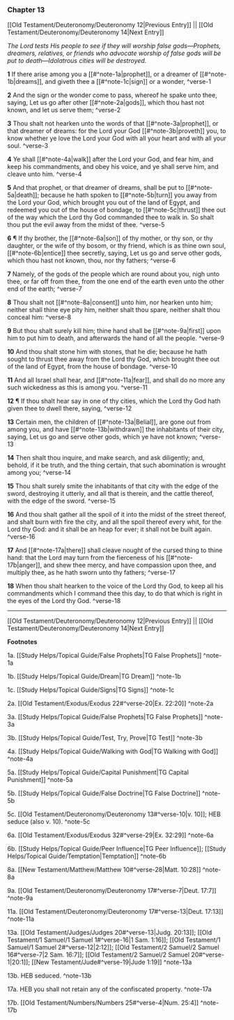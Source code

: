 ### Chapter 13

[[Old Testament/Deuteronomy/Deuteronomy 12|Previous Entry]]  ||  [[Old Testament/Deuteronomy/Deuteronomy 14|Next Entry]]

*The Lord tests His people to see if they will worship false gods—Prophets, dreamers, relatives, or friends who advocate worship of false gods will be put to death—Idolatrous cities will be destroyed.*

**1**  If there arise among you a [[#^note-1a|prophet]], or a dreamer of [[#^note-1b|dreams]], and giveth thee a [[#^note-1c|sign]] or a wonder, ^verse-1

**2**  And the sign or the wonder come to pass, whereof he spake unto thee, saying, Let us go after other [[#^note-2a|gods]], which thou hast not known, and let us serve them; ^verse-2

**3**  Thou shalt not hearken unto the words of that [[#^note-3a|prophet]], or that dreamer of dreams: for the Lord your God [[#^note-3b|proveth]] you, to know whether ye love the Lord your God with all your heart and with all your soul. ^verse-3

**4**  Ye shall [[#^note-4a|walk]] after the Lord your God, and fear him, and keep his commandments, and obey his voice, and ye shall serve him, and cleave unto him. ^verse-4

**5**  And that prophet, or that dreamer of dreams, shall be put to [[#^note-5a|death]]; because he hath spoken to [[#^note-5b|turn]] you away from the Lord your God, which brought you out of the land of Egypt, and redeemed you out of the house of bondage, to [[#^note-5c|thrust]] thee out of the way which the Lord thy God commanded thee to walk in. So shalt thou put the evil away from the midst of thee. ^verse-5

**6**  ¶ If thy brother, the [[#^note-6a|son]] of thy mother, or thy son, or thy daughter, or the wife of thy bosom, or thy friend, which is as thine own soul, [[#^note-6b|entice]] thee secretly, saying, Let us go and serve other gods, which thou hast not known, thou, nor thy fathers; ^verse-6

**7**  Namely, of the gods of the people which are round about you, nigh unto thee, or far off from thee, from the one end of the earth even unto the other end of the earth; ^verse-7

**8**  Thou shalt not [[#^note-8a|consent]] unto him, nor hearken unto him; neither shall thine eye pity him, neither shalt thou spare, neither shalt thou conceal him: ^verse-8

**9**  But thou shalt surely kill him; thine hand shall be [[#^note-9a|first]] upon him to put him to death, and afterwards the hand of all the people. ^verse-9

**10**  And thou shalt stone him with stones, that he die; because he hath sought to thrust thee away from the Lord thy God, which brought thee out of the land of Egypt, from the house of bondage. ^verse-10

**11**  And all Israel shall hear, and [[#^note-11a|fear]], and shall do no more any such wickedness as this is among you. ^verse-11

**12**  ¶ If thou shalt hear say in one of thy cities, which the Lord thy God hath given thee to dwell there, saying, ^verse-12

**13**  Certain men, the children of [[#^note-13a|Belial]], are gone out from among you, and have [[#^note-13b|withdrawn]] the inhabitants of their city, saying, Let us go and serve other gods, which ye have not known; ^verse-13

**14**  Then shalt thou inquire, and make search, and ask diligently; and, behold, if it be truth, and the thing certain, that such abomination is wrought among you; ^verse-14

**15**  Thou shalt surely smite the inhabitants of that city with the edge of the sword, destroying it utterly, and all that is therein, and the cattle thereof, with the edge of the sword. ^verse-15

**16**  And thou shalt gather all the spoil of it into the midst of the street thereof, and shalt burn with fire the city, and all the spoil thereof every whit, for the Lord thy God: and it shall be an heap for ever; it shall not be built again. ^verse-16

**17**  And [[#^note-17a|there]] shall cleave nought of the cursed thing to thine hand: that the Lord may turn from the fierceness of his [[#^note-17b|anger]], and shew thee mercy, and have compassion upon thee, and multiply thee, as he hath sworn unto thy fathers; ^verse-17

**18**  When thou shalt hearken to the voice of the Lord thy God, to keep all his commandments which I command thee this day, to do that which is right in the eyes of the Lord thy God. ^verse-18


---
[[Old Testament/Deuteronomy/Deuteronomy 12|Previous Entry]]  ||  [[Old Testament/Deuteronomy/Deuteronomy 14|Next Entry]]


**Footnotes**


1a. [[Study Helps/Topical Guide/False Prophets|TG False Prophets]] ^note-1a

1b. [[Study Helps/Topical Guide/Dream|TG Dream]] ^note-1b

1c. [[Study Helps/Topical Guide/Signs|TG Signs]] ^note-1c

2a. [[Old Testament/Exodus/Exodus 22#^verse-20|Ex. 22:20]] ^note-2a

3a. [[Study Helps/Topical Guide/False Prophets|TG False Prophets]] ^note-3a

3b. [[Study Helps/Topical Guide/Test, Try, Prove|TG Test]] ^note-3b

4a. [[Study Helps/Topical Guide/Walking with God|TG Walking with God]] ^note-4a

5a. [[Study Helps/Topical Guide/Capital Punishment|TG Capital Punishment]] ^note-5a

5b. [[Study Helps/Topical Guide/False Doctrine|TG False Doctrine]] ^note-5b

5c. [[Old Testament/Deuteronomy/Deuteronomy 13#^verse-10|v. 10]]; HEB seduce (also v. 10). ^note-5c

6a. [[Old Testament/Exodus/Exodus 32#^verse-29|Ex. 32:29]] ^note-6a

6b. [[Study Helps/Topical Guide/Peer Influence|TG Peer Influence]]; [[Study Helps/Topical Guide/Temptation|Temptation]] ^note-6b

8a. [[New Testament/Matthew/Matthew 10#^verse-28|Matt. 10:28]] ^note-8a

9a. [[Old Testament/Deuteronomy/Deuteronomy 17#^verse-7|Deut. 17:7]] ^note-9a

11a. [[Old Testament/Deuteronomy/Deuteronomy 17#^verse-13|Deut. 17:13]] ^note-11a

13a. [[Old Testament/Judges/Judges 20#^verse-13|Judg. 20:13]]; [[Old Testament/1 Samuel/1 Samuel 1#^verse-16|1 Sam. 1:16]]; [[Old Testament/1 Samuel/1 Samuel 2#^verse-12|2:12]]; [[Old Testament/2 Samuel/2 Samuel 16#^verse-7|2 Sam. 16:7]]; [[Old Testament/2 Samuel/2 Samuel 20#^verse-1|20:1]]; [[New Testament/Jude#^verse-19|Jude 1:19]] ^note-13a

13b. HEB seduced. ^note-13b

17a. HEB you shall not retain any of the confiscated property. ^note-17a

17b. [[Old Testament/Numbers/Numbers 25#^verse-4|Num. 25:4]] ^note-17b